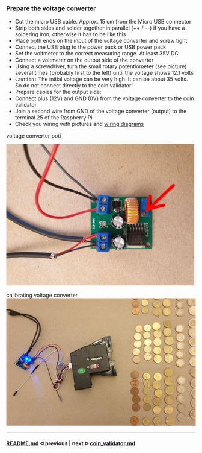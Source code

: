 ### Prepare the voltage converter

- Cut the micro USB cable. Approx. 15 cm from the Micro USB connector
- Strip both sides and solder together in parallel (++ / --) if you have a soldering iron, otherwise it has to be like this
- Place both ends on the input of the voltage converter and screw tight
- Connect the USB plug to the power pack or USB power pack
- Set the voltmeter to the correct measuring range. At least 35V DC
- Connect a voltmeter on the output side of the converter
- Using a screwdriver, turn the small rotary potentiometer (see picture) several times (probably first to the left) until the voltage shows 12.1 volts
- `Caution:` The initial voltage can be very high. It can be about 35 volts. So do not connect directly to the coin validator!
- Prepare cables for the output side:
- Connect plus (12V) and GND (0V) from the voltage converter to the coin validator
- Join a second wire from GND of the voltage converter (output) to the terminal 25 of the Raspberry Pi
- Check you wiring with pictures and [wiring diagrams](wiring.md)

voltage converter poti

<img src="../pictures/voltage_converter_poti.jpg" width="500">

calibrating voltage converter
![calibrating voltage converter](../pictures/voltage_converter_coin.jpg)


---

#### [README.md](/README.md)  ᐊ  previous | next  ᐅ  [coin_validator.md](/docs/guide/coin_validator.md)
